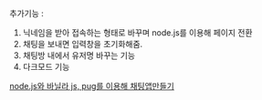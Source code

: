 추가기능 : 
1. 닉네임을 받아 접속하는 형태로 바꾸며 node.js를 이용해 페이지 전환
2. 채팅을 보내면 입력창을 초기화해줌.
3. 채팅방 내에서 유저명 바꾸는 기능
4. 다크모드 기능

[node.js와 바닐라 js, pug를 이용해 채팅앱만들기](https://youtu.be/_F8LxnZl5i4)